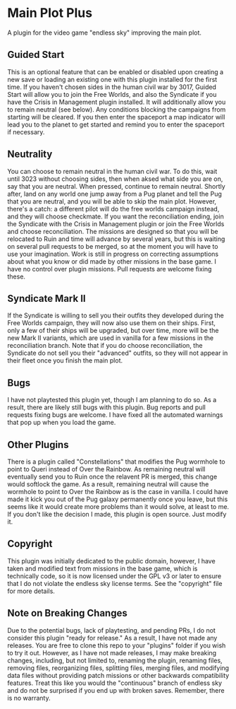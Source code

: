 # Main Plot Plus
A plugin for the video game "endless sky" improving the main plot.

## Guided Start
This is an optional feature that can be enabled or disabled upon creating a new save or loading an existing one with this plugin installed for the first time. If you haven't chosen sides in the human civil war by 3017, Guided Start will allow you to join the Free Worlds, and also the Syndicate if you have the Crisis in Management plugin installed. It will additionally allow you to remain neutral (see below). Any conditions blocking the campaigns from starting will be cleared. If you then enter the spaceport a map indicator will lead you to the planet to get started and remind you to enter the spaceport if necessary.

## Neutrality
You can choose to remain neutral in the human civil war. To do this, wait until 3023 without choosing sides, then when aksed what side you are on, say that you are neutral. When pressed, continue to remain neutral. Shortly after, land on any world one jump away from a Pug planet and tell the Pug that you are neutral, and you will be able to skip the main plot. However, there's a catch: a different pilot will do the free worlds campaign instead, and they will choose checkmate. If you want the reconciliation ending, join the Syndicate with the Crisis in Management plugin or join the Free Worlds and choose reconciliation. The missions are designed so that you will be relocated to Ruin and time will advance by several years, but this is waiting on several pull requests to be merged, so at the moment you will have to use your imagination. Work is still in progress on correcting assumptions about what you know or did made by other missions in the base game. I have no control over plugin missions. Pull requests are welcome fixing these.

## Syndicate Mark II
If the Syndicate is willing to sell you their outfits they developed during the Free Worlds campaign, they will now also use them on their ships. First, only a few of their ships will be upgraded, but over time, more will be the new Mark II variants, which are used in vanilla for a few missions in the reconciliation branch. Note that if you do choose reconciliation, the Syndicate do not sell you their "advanced" outfits, so they will not appear in their fleet once you finish the main plot.

## Bugs
I have not playtested this plugin yet, though I am planning to do so. As a result, there are likely still bugs with this plugin. Bug reports and pull requests fixing bugs are welcome. I have fixed all the automated warnings that pop up when you load the game.

## Other Plugins
There is a plugin called "Constellations" that modifies the Pug wormhole to point to Queri instead of Over the Rainbow. As remaining neutral will eventually send you to Ruin once the relavent PR is merged, this change would softlock the game. As a result, remaining neutral will cause the wormhole to point to Over the Rainbow as is the case in vanilla. I could have made it kick you out of the Pug galaxy permanently once you leave, but this seems like it would create more problems than it would solve, at least to me. If you don't like the decision I made, this plugin is open source. Just modify it.

## Copyright
This plugin was initially dedicated to the public domain, however, I have taken and modified text from missions in the base game, which is technically code, so it is now licensed under the GPL v3 or later to ensure that I do not violate the endless sky license terms. See the "copyright" file for more details.

## Note on Breaking Changes
Due to the potential bugs, lack of playtesting, and pending PRs, I do not consider this plugin "ready for release." As a result, I have not made any releases. You are free to clone this repo to your "plugins" folder if you wish to try it out. However, as I have not made releases, I may make breaking changes, including, but not limited to, renaming the plugin, renaming files, removing files, reorganizing files, splitting files, merging files, and modifying data files without providing patch missions or other backwards compatibility features. Treat this like you would the "continuous" branch of endless sky and do not be surprised if you end up with broken saves. Remember, there is no warranty.
